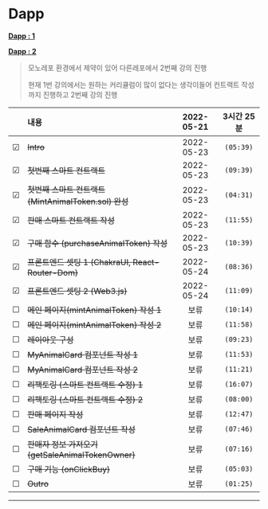 # Dapp

**[Dapp : 1](https://www.inflearn.com/course/%EB%94%94%EC%95%B1-%ED%94%84%EB%A1%9C%EC%A0%9D%ED%8A%B8)**

**[Dapp : 2](https://github.com/FRONT-JB/dapp)**

> 모노레포 환경에서 제약이 있어 다른레포에서 2번째 강의 진행
>
> 현재 1번 강의에서는 원하는 커리큘럼이 많이 없다는 생각이들어 컨트랙트 작성까지 진행하고 2번째 강의 진행

<!-- 미완료 &#9744; -->
<!-- 완료 &#9745; -->

|         | 내용                                                  | 2022-05-21 | 3시간 25분 |
| :-----: | :---------------------------------------------------- | :--------: | :--------: |
| &#9745; | ~~Intro~~                                             | 2022-05-23 | `(05:39)`  |
| &#9745; | ~~첫번째 스마트 컨트랙트~~                            | 2022-05-23 | `(09:39)`  |
| &#9745; | ~~첫번째 스마트 컨트랙트 (MintAnimalToken.sol) 완성~~ | 2022-05-23 | `(04:31)`  |
| &#9745; | ~~판매 스마트 컨트랙트 작성~~                         | 2022-05-23 | `(11:55)`  |
| &#9745; | ~~구매 함수 (purchaseAnimalToken) 작성~~              | 2022-05-23 | `(10:39)`  |
| &#9745; | ~~프론트엔드 셋팅 1 (ChakraUI, React-Router-Dom)~~    | 2022-05-24 | `(08:36)`  |
| &#9745; | ~~프론트엔드 셋팅 2 (Web3.js)~~                       | 2022-05-24 | `(11:09)`  |
| &#9744; | ~~메인 페이지(mintAnimalToken) 작성 1~~               |    보류    | `(10:14)`  |
| &#9744; | ~~메인 페이지(mintAnimalToken) 작성 2~~               |    보류    | `(11:58)`  |
| &#9744; | ~~레이아웃 구성~~                                     |    보류    | `(09:23)`  |
| &#9744; | ~~MyAnimalCard 컴포넌트 작성 1~~                      |    보류    | `(11:53)`  |
| &#9744; | ~~MyAnimalCard 컴포넌트 작성 2~~                      |    보류    | `(11:21)`  |
| &#9744; | ~~리팩토링 (스마트 컨트랙트 수정) 1~~                 |    보류    | `(16:07)`  |
| &#9744; | ~~리팩토링 (스마트 컨트랙트 수정) 2~~                 |    보류    | `(08:00)`  |
| &#9744; | ~~판매 페이지 작성~~                                  |    보류    | `(12:47)`  |
| &#9744; | ~~SaleAnimalCard 컴포넌트 작성~~                      |    보류    | `(07:46)`  |
| &#9744; | ~~판매자 정보 가져오기 (getSaleAnimalTokenOwner)~~    |    보류    | `(07:16)`  |
| &#9744; | ~~구매 기능 (onClickBuy)~~                            |    보류    | `(05:03)`  |
| &#9744; | ~~Outro~~                                             |    보류    | `(01:25)`  |

---
